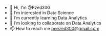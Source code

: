 - 👋 Hi, I’m @Pzed300
- 👀 I’m interested in Data Science
- 🌱 I’m currently learning Data Analytics
- 💞️ I’m looking to collaborate on Data Analytics
- 📫 How to reach me peezed300@gmail.com

<!---
Pzed300/Pzed300 is a ✨ special ✨ repository because its `README.md` (this file) appears on your GitHub profile.
You can click the Preview link to take a look at your changes.
--->
